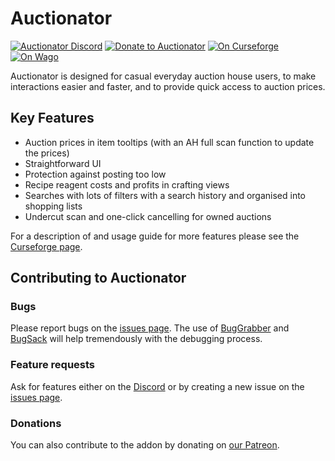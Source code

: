 # Auctionator
[![Auctionator Discord](https://img.shields.io/badge/discord-auctionator-blue.svg)](https://discord.gg/xgz75Pp)
[![Donate to Auctionator](https://shields.io/badge/patreon-donate-red?logo=patreon&ia=software)](https://patreon.com/auctionator)
[![On Curseforge](https://img.shields.io/badge/download-Curseforge-orange)](https://www.curseforge.com/wow/addons/auctionator)
[![On Wago](https://img.shields.io/badge/download-Wago-3a3a3a)](https://addons.wago.io/addons/auctionator/)

Auctionator is designed for casual everyday auction house users, to make interactions easier and faster, and to provide quick access to auction prices.
## Key Features
* Auction prices in item tooltips (with an AH full scan function to update the prices)
* Straightforward UI
* Protection against posting too low
* Recipe reagent costs and profits in crafting views
* Searches with lots of filters with a search history and organised into shopping lists
* Undercut scan and one-click cancelling for owned auctions

For a description of and usage guide for more features please see the
[Curseforge page](https://www.curseforge.com/wow/addons/auctionator).

## Contributing to Auctionator

### Bugs

Please report bugs on the
[issues page](https://github.com/Auctionator/Auctionator/issues/new).
The use of 
[BugGrabber](https://www.curseforge.com/wow/addons/bug-grabber) and 
[BugSack](https://www.curseforge.com/wow/addons/bugsack) will help tremendously
with the debugging process.

### Feature requests

Ask for features either on the [Discord](https://discord.gg/xgz75Pp) or by
creating a new issue on the
[issues page](https://github.com/Auctionator/Auctionator/issues/new).

### Donations

You can also contribute to the addon by donating on [our Patreon](https://patreon.com/auctionator).
